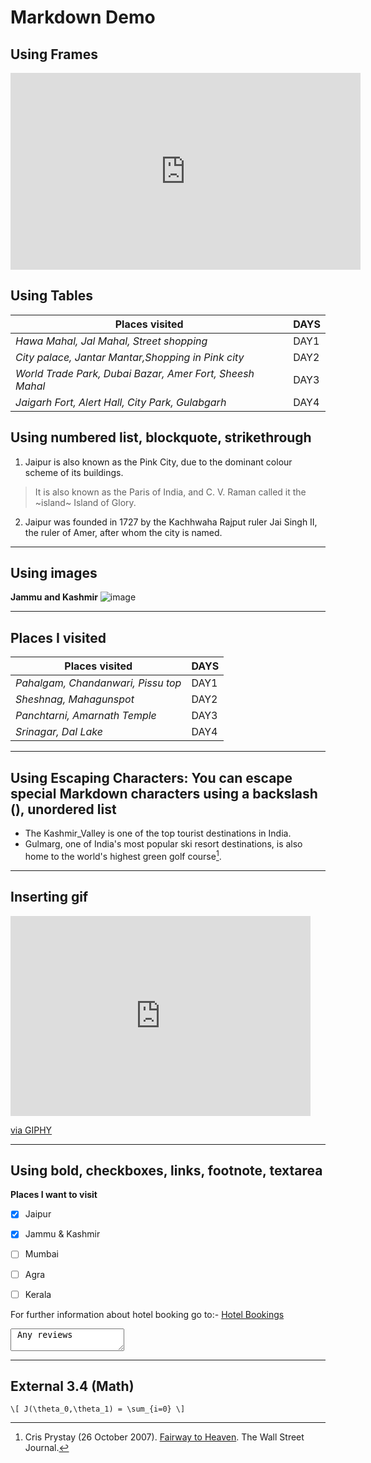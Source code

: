 # Markdown Demo



## Using Frames 
<iframe width="560" height="315" src="https://www.youtube.com/embed/QU3TeZxXDls" title="YouTube video player" frameborder="0" allow="accelerometer; autoplay; clipboard-write; encrypted-media; gyroscope; picture-in-picture; web-share" allowfullscreen></iframe>



## Using Tables

| Places visited                                             | DAYS    |
|                 ---					     |   ---   |
| *Hawa Mahal, Jal Mahal, Street shopping*                   |  DAY1   |
| *City palace, Jantar Mantar,Shopping in Pink city*	     |  DAY2   |
| *World Trade Park, Dubai Bazar, Amer Fort, Sheesh Mahal*   |  DAY3   |
| *Jaigarh Fort, Alert Hall, City Park, Gulabgarh*	     |  DAY4   |



## Using numbered list, blockquote, strikethrough

1. Jaipur is also known as the Pink City, due to the dominant colour scheme of its buildings.
>It is also known as the Paris of India, and C. V. Raman called it the ~island~ Island of Glory.  

2. Jaipur was founded in 1727 by the Kachhwaha Rajput ruler Jai Singh II, the ruler of Amer, after whom the city is named. 
 
 
 ---
 
## Using images
__Jammu and Kashmir__
![image](https://upload.wikimedia.org/wikipedia/commons/thumb/a/a8/Houseboats%2C_Dal_Lake%2C_Kashmir.jpg/250px-Houseboats%2C_Dal_Lake%2C_Kashmir.jpg)

---


## Places I visited

| Places visited                                             | DAYS    |
|------------------------------------------------------------|---------|
| *Pahalgam, Chandanwari, Pissu top*|DAY1 |
| *Sheshnag, Mahagunspot*| DAY2 |
| *Panchtarni, Amarnath Temple*| DAY3 |
| *Srinagar, Dal Lake*| DAY4  |

--- 



## Using Escaping Characters: You can escape special Markdown characters using a backslash (\), unordered list

- The Kashmir\_Valley is one of the top tourist destinations in India. 
- Gulmarg, one of India's most popular ski resort destinations, is also home to the world's highest green golf course[^1]. 






---

## Inserting gif
<iframe src="https://giphy.com/embed/TALfV4ytXE5IQZlUeK" width="480" height="320" frameBorder="0" class="giphy-embed" allowFullScreen></iframe><p><a href="https://giphy.com/gifs/rahiofficial-rahi-maahi-escapewithmaahi-TALfV4ytXE5IQZlUeK">via GIPHY</a></p>

---


## Using bold, checkboxes, links, footnote, textarea
__Places I want to visit__
 - [x] Jaipur
 - [x] Jammu & Kashmir
 - [ ] Mumbai
 - [ ] Agra
 - [ ] Kerala



For further information about hotel booking go to:-
[Hotel Bookings](https://www.trivago.in/)

<textarea data-template> Any reviews </textarea>

[^1]: Cris Prystay (26 October 2007). [Fairway to Heaven](https://www.wsj.com/articles/SB119332713217271534?mod=googlenews_wsj). The Wall Street Journal.


---


## External 3.4 (Math)

`\[ J(\theta_0,\theta_1) = \sum_{i=0} \]`
